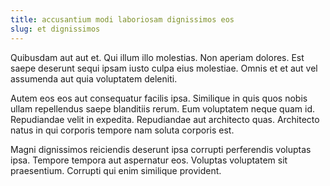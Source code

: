 ```yaml
---
title: accusantium modi laboriosam dignissimos eos
slug: et dignissimos
---
```


Quibusdam aut aut et. Qui illum illo molestias. Non aperiam dolores. Est saepe deserunt sequi ipsam iusto culpa eius molestiae. Omnis et et aut vel assumenda aut quia voluptatem deleniti.

Autem eos eos aut consequatur facilis ipsa. Similique in quis quos nobis ullam repellendus saepe blanditiis rerum. Eum voluptatem neque quam id. Repudiandae velit in expedita. Repudiandae aut architecto quas. Architecto natus in qui corporis tempore nam soluta corporis est.

Magni dignissimos reiciendis deserunt ipsa corrupti perferendis voluptas ipsa. Tempore tempora aut aspernatur eos. Voluptas voluptatem sit praesentium. Corrupti qui enim similique provident.
